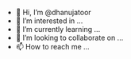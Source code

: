 - 👋 Hi, I’m @dhanujatoor
- 👀 I’m interested in ...
- 🌱 I’m currently learning ...
- 💞️ I’m looking to collaborate on ...
- 📫 How to reach me ...

<!---
dhanujatoor/dhanujatoor is a ✨ special ✨ repository because its `README.md` (this file) appears on your GitHub profile.
You can click the Preview link to take a look at your changes.
--->
